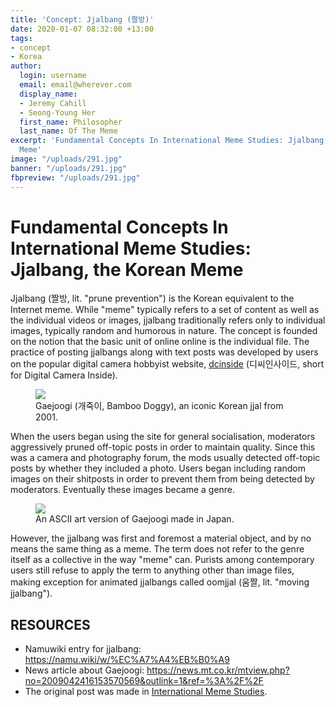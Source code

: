 ```yaml
---
title: 'Concept: Jjalbang (짤방)'
date: 2020-01-07 08:32:00 +13:00
tags:
- concept
- Korea
author:
  login: username
  email: email@wherever.com
  display_name:
  - Jeremy Cahill
  - Seong-Young Her
  first_name: Philosopher
  last_name: Of The Meme
excerpt: 'Fundamental Concepts In International Meme Studies: Jjalbang, the Korean
  Meme'
image: "/uploads/291.jpg"
banner: "/uploads/291.jpg"
fbpreview: "/uploads/291.jpg"
---
```


# Fundamental Concepts In International Meme Studies: Jjalbang, the Korean Meme

Jjalbang (짤방, lit. "prune prevention") is the Korean equivalent to the Internet meme.
While "meme" typically refers to a set of content as well as the individual videos or images, jjalbang traditionally refers only to individual images, typically random and humorous in nature.
The concept is founded on the notion that the basic unit of online online is the individual file. The practice of posting jjalbangs along with text posts was developed by users on the popular digital camera hobbyist website, [dcinside](https://www.dcinside.com/) (디씨인사이드, short for Digital Camera Inside).

<figure>
	<img src="https://cdn.discordapp.com/attachments/562443537673748480/663831698395627530/291.jpg">
	<figcaption>Gaejoogi (개죽이, Bamboo Doggy), an iconic Korean jjal from 2001.</figcaption>
</figure>

When the users began using the site for general socialisation, moderators aggressively pruned off-topic posts in order to maintain quality. Since this was a camera and photography forum, the mods usually detected off-topic posts by whether they included a photo. Users began including random images on their shitposts in order to prevent them from being detected by moderators. Eventually these images became a genre.

<figure>
	<img src="https://cdn.discordapp.com/attachments/562443537673748480/663831483777286212/f68fdabc885ab2b83f749e23f773f9f939b9f9b1c015ee6b23f8c89c18735eeb.png">
	<figcaption>An ASCII art version of Gaejoogi made in Japan.</figcaption>
</figure>

However, the jjalbang was first and foremost a material object, and by no means the same thing as a meme. The term does not refer to the genre itself as a collective in the way "meme" can. Purists among contemporary users still refuse to apply the term to anything other than image files, making exception for animated jjalbangs called oomjjal (움짤, lit. "moving jjalbang").

## RESOURCES
- Namuwiki entry for jjalbang: https://namu.wiki/w/%EC%A7%A4%EB%B0%A9
- News article about Gaejoogi: https://news.mt.co.kr/mtview.php?no=2009042416153570569&outlink=1&ref=%3A%2F%2F
- The original post was made in [International Meme Studies](https://www.facebook.com/groups/intmeme/permalink/554498085403987/).